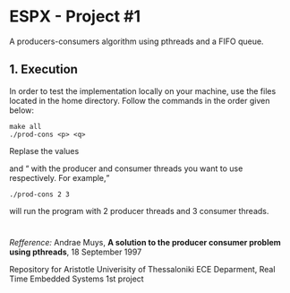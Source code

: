 # ESPX - Project #1

A producers-consumers algorithm using pthreads and a FIFO queue.

## **1. Execution**
In order to test the implementation locally on your machine, use the files located in the home directory. Follow the commands in the order given below:

```
make all
./prod-cons <p> <q>
```
Replase the values <p> and <q> with the producer and consumer threads you want to use respectively. For example,
  
```
./prod-cons 2 3
```
will run the program with 2 producer threads and 3 consumer threads.

#
*Refference:* Andrae Muys, **A solution to the producer consumer problem using pthreads**, 18 September 1997



Repository for Aristotle Univerisity of Thessaloniki ECE Deparment, Real Time Embedded Systems 1st project 
